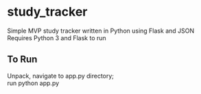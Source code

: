 # study_tracker
Simple MVP study tracker written in Python using Flask and JSON   
Requires Python 3 and Flask to run  

## To Run ##
Unpack, navigate to app.py directory;  
run python app.py
